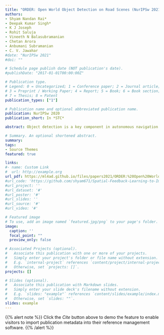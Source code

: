 ```yaml
---
title: "ORDER: Open World Object Detection on Road Scenes (NurIPSw 2021)"
authors:
- Shyam Nandan Rai*
- Deepak Kumar Singh*
- K J Joseph
- Rohit Saluja
- Vineeth N Balasubramanian
- Chetan Arora
- Anbumani Subramanian
- C. V. Jawahar
#date: "NurIPSw 2021"
#doi: ""

# Schedule page publish date (NOT publication's date).
#publishDate: "2017-01-01T00:00:00Z"

# Publication type.
# Legend: 0 = Uncategorized; 1 = Conference paper; 2 = Journal article;
# 3 = Preprint / Working Paper; 4 = Report; 5 = Book; 6 = Book section;
# 7 = Thesis; 8 = Patent
publication_types: ["1"]

# Publication name and optional abbreviated publication name.
publication: NurIPSw 2020
publication_short: In *STC*

abstract: Object detection is a key component in autonomous navigation systems that enables localization and classification of the objects in a road scene. Existing object detection methods are trained and inferred on a fixed number of known classes present in road scenes. However, in real-world or open-world road scenes, while inference, we come across unknown objects that the detection model hasn’t seen while training. Hence, we propose Open World Object Detection on Road Scenes (ORDER) to address the aforementioned problem for road scenes. Firstly, we introduce Feature-Mix to improve the unknown object detection capabilities of an object detector. Feature-Mix widens the gap between known and unknown classes in latent feature space that helps improve the unknown object detection. Next, we identify that the road scene dataset compared to generic object dataset contains a significant proportion of small objects and has higher intra-class bounding box scale variations, making it challenging to detect the known and unknown objects. We propose a novel loss: Focal regression loss that collectively addresses the problem of small object detection and intra-class bounding box by penalizing more the small bounding boxes and dynamically changing the loss according to object size. Further, the detection of small objects is improved by curriculum learning. Finally, we present an extensive evaluation on two road scene datasets: BDD and IDD. Our experimental evaluations on BDD and IDD shows consistent improvement over the current state-of-the-art method. We believe that this work will lay the foundation for real-world object detection for road scenes.

# Summary. An optional shortened abstract.
summary:  
tags:
- Source Themes
featured: true

links:
#- name: Custom Link
#  url: http://example.org
url_pdf: https://ml4ad.github.io/files/papers2021/ORDER:%20Open%20World%20Object%20Detection%20on%20Road%20Scenes.pdf
#url_code: 'https://github.com/shyam671/Spatial-Feedback-Learning-to-ImproveSemantic-Segmentation-in-Hot-Weather'
#url_project: ''
#url_dataset: '#'
#url_poster: '#'
#url_slides: ''
#url_source: '#'
#url_video: '#'

# Featured image
# To use, add an image named `featured.jpg/png` to your page's folder. 
image:
  caption: ''
  focal_point: ""
  preview_only: false

# Associated Projects (optional).
#   Associate this publication with one or more of your projects.
#   Simply enter your project's folder or file name without extension.
#   E.g. `internal-project` references `content/project/internal-project/index.md`.
#   Otherwise, set `projects: []`.
projects: []

# Slides (optional).
#   Associate this publication with Markdown slides.
#   Simply enter your slide deck's filename without extension.
#   E.g. `slides: "example"` references `content/slides/example/index.md`.
#   Otherwise, set `slides: ""`.
slides: example
---
```


{{% alert note %}}
Click the *Cite* button above to demo the feature to enable visitors to import publication metadata into their reference management software.
{{% /alert %}}
